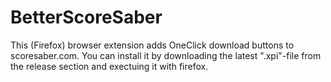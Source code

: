 # BetterScoreSaber
This (Firefox) browser extension adds OneClick download buttons to scoresaber.com.
You can install it by downloading the latest ".xpi"-file from the release section and exectuing it with firefox.
